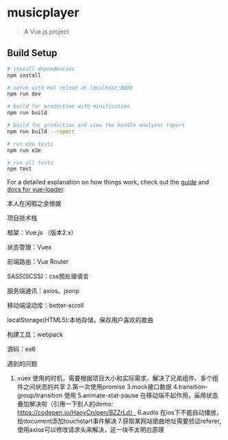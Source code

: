 # musicplayer

> A Vue.js project

## Build Setup

``` bash
# install dependencies
npm install

# serve with hot reload at localhost:8080
npm run dev

# build for production with minification
npm run build

# build for production and view the bundle analyzer report
npm run build --report

# run e2e tests
npm run e2e

# run all tests
npm test
```

For a detailed explanation on how things work, check out the [guide](http://vuejs-templates.github.io/webpack/) and [docs for vue-loader](http://vuejs.github.io/vue-loader).

本人在闲暇之余根据

项目技术栈

框架：Vue.js （版本2.x）

状态管理：Vuex

前端路由：Vue Router

SASS(SCSS)：css预处理语言

服务端通讯：axios、jsonp

移动端滚动库：better-scroll

localStorage(HTML5):本地存储，保存用户喜欢的歌曲

构建工具：webpack

源码：es6

遇到的问题
1. vuex 使用的时机，需要根据项目大小和实际需求，解决了兄弟组件、多个组件之间状态的共享
2.第一次使用promise 
3.mock接口数据
4.transition-group/transition 使用
5.animate-stat-pause 在移动端不起作用，采用状态叠加解决啦（引用一下别人的demo: https://codepen.io/HaoyCn/pen/BZZrLd）
6.audio 在ios下不能自动播放，给document添加touchstart事件解决
7.获取某网站歌曲地址需要验证referer,使用axios可以修改请求头来解决，这一块不太明白原理
